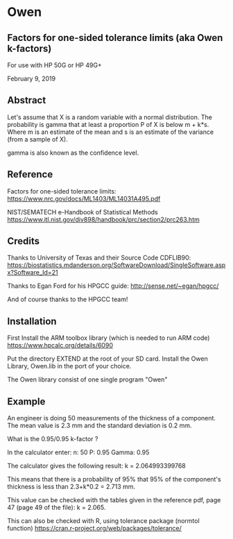 # Owen
## Factors for one-sided tolerance limits (aka Owen k-factors)

For use with HP 50G or HP 49G+

February 9, 2019

## Abstract
Let's assume that X is a random variable with a normal distribution.
The probability is gamma that at least a proportion P of X is below m + k*s.
Where m is an estimate of the mean and s is an estimate of the variance (from
a sample of X).

gamma is also known as the confidence level.

## Reference
Factors for one-sided tolerance limits:
https://www.nrc.gov/docs/ML1403/ML14031A495.pdf

NIST/SEMATECH e-Handbook of Statistical Methods
https://www.itl.nist.gov/div898/handbook/prc/section2/prc263.htm

## Credits
Thanks to University of Texas and their Source Code CDFLIB90:
https://biostatistics.mdanderson.org/SoftwareDownload/SingleSoftware.aspx?Software_Id=21

Thanks to Egan Ford for his HPGCC guide:
http://sense.net/~egan/hpgcc/

And of course thanks to the HPGCC team!

## Installation
First Install the ARM toolbox library (which is needed to run ARM code)
https://www.hpcalc.org/details/6090

Put the directory EXTEND at the root of your SD card.
Install the Owen Library, Owen.lib in the port of your choice.

The Owen library consist of one single program "Owen"

## Example
An engineer is doing 50 measurements of the thickness of a component. The mean value is 2.3 mm and the
standard deviation is 0.2 mm.

What is the 0.95/0.95 k-factor ?

In the calculator enter:
n: 50
P: 0.95
Gamma: 0.95

The calculator gives the following result:
k = 2.064993399768

This means that there is a probability of 95% that 95% of the component's
thickness is less than 2.3+k*0.2 = 2.713 mm.

This value can be checked with the tables given in the reference pdf, page 47
(page 49 of the file): k = 2.065.

This can also be checked with R, using tolerance package (normtol function)
https://cran.r-project.org/web/packages/tolerance/
